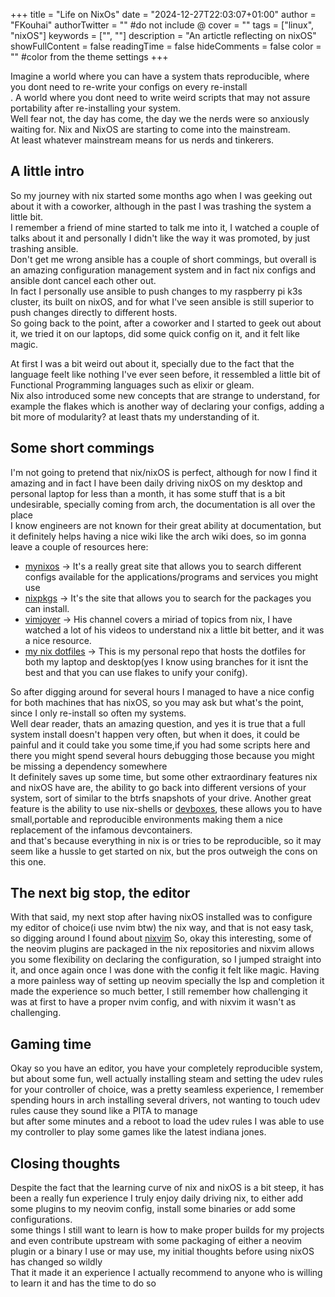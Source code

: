 +++
title = "Life on NixOs"
date = "2024-12-27T22:03:07+01:00"
author = "FKouhai"
authorTwitter = "" #do not include @
cover = ""
tags = ["linux", "nixOS"]
keywords = ["", ""]
description = "An artictle reflecting on nixOS"
showFullContent = false
readingTime = false
hideComments = false
color = "" #color from the theme settings
+++

Imagine a world where you can have a system thats reproducible, where you dont need to re-write your configs on every re-install<br>.
A world where you dont need to write weird scripts that may not assure portability after re-installing your system. <br>
Well fear not, the day has come, the day we the nerds were so anxiously waiting for. Nix and NixOS are starting to come into the mainstream.<br>
At least whatever mainstream means for us nerds and tinkerers.


## A little intro

So my journey with nix started some months ago when I was geeking out about it with a coworker, although in the past I was trashing the system a little bit.<br>
I remember a friend of mine started to talk me into it, I watched a couple of talks about it and personally I didn't like the way it was promoted, by just trashing ansible.<br>
Don't get me wrong ansible has a couple of short commings, but overall is an amazing configuration management system and in fact nix configs and ansible dont cancel each other out. <br>
In fact I personally use ansible to push changes to my raspberry pi k3s cluster, its built on nixOS, and for what I've seen ansible is still superior to push changes directly to different hosts. <br>
So going back to the point, after a coworker and I started to geek out about it, we tried it on our laptops, did some quick config on it, and it felt like magic.<br>

At first I was a bit weird out about it, specially due to the fact that the language feelt like nothing I've ever seen before, it ressembled a little bit of Functional Programming languages such as elixir or gleam.<br>
Nix also introduced some new concepts that are strange to understand, for example the flakes which is another way of declaring your configs, adding a bit more of modularity? at least thats my understanding of it.<br>

## Some short commings
I'm not going to pretend that nix/nixOS is perfect, although for now I find it amazing and in fact I have been daily driving nixOS on my desktop and personal laptop for less than a month, it has some stuff that is a bit undesirable, specially coming from arch, the documentation is all over the place<br>
I know engineers are not known for their great ability at documentation, but it definitely helps having a nice wiki like the arch wiki does, so im gonna leave a couple of resources here:
* [mynixos](https://mynixos.com/) -> It's a really great site that allows you to search different configs available for the applications/programs and services you might use
* [nixpkgs](https://search.nixos.org/packages) -> It's the site that allows you to search for the packages you can install.
* [vimjoyer](https://www.youtube.com/@vimjoyer) -> His channel covers a miriad of topics from nix, I have watched a lot of his videos to understand nix a little bit better, and it was a nice resource.
* [my nix dotfiles](https://github.com/FKouhai/nix-dots/tree/desktop) -> This is my personal repo that hosts the dotfiles for both my laptop and desktop(yes I know using branches for it isnt the best and that you can use flakes to unify your conifg).

So after digging around for several hours I managed to have a nice config for both machines that has nixOS, so you may ask but what's the point, since I only re-install so often my systems.<br>
Well dear reader, thats an amazing question, and yes it is true that a full system install doesn't happen very often, but when it does, it could be painful and it could take you some time,if you had some scripts here and there you might spend several hours debugging those because you might be missing a dependency somewhere<br>
It definitely saves up some time, but some other extraordinary features nix and nixOS have are, the ability to go back into different versions of your system, sort of similar to the btrfs snapshots of your drive.
Another great feature is the ability to use nix-shells or [devboxes](https://www.jetify.com/devbox), these allows you to have small,portable and reproducible environments making them a nice replacement of the infamous devcontainers.<br>
and that's because everything in nix is or tries to be reproducible, so it may seem like a hussle to get started on nix, but the pros outweigh the cons on this one.<br>

## The next big stop, the editor
With that said, my next stop after having nixOS installed was to configure my editor of choice(i use nvim btw) the nix way, and that is not easy task, so digging around I found about [nixvim](https://nix-community.github.io/nixvim/index.html)
So, okay this interesting, some of the neovim plugins are packaged in the nix repositories and nixvim allows you some flexibility on declaring the configuration, so I jumped straight into it, and once again once I was done with the config it felt like magic.
Having a more painless way of setting up neovim specially the lsp and completion it made the experience so much better, I still remember how challenging it was at first to have a proper nvim config, and with nixvim it wasn't as challenging.

## Gaming time
Okay so you have an editor, you have your completely reproducible system, but about some fun, well actually installing steam and setting the udev rules for your controller of choice, was a pretty seamless experience, I remember spending hours in arch installing several drivers, not wanting to touch udev rules cause they sound like a PITA to manage<br>
but after some minutes and a reboot to load the udev rules I was able to use my controller to play some games like the latest indiana jones.

## Closing thoughts
Despite the fact that the learning curve of nix and nixOS is a bit steep, it has been a really fun experience I truly enjoy daily driving nix, to either add some plugins to my neovim config, install some binaries or add some configurations.<br>
some things I still want to learn is how to make proper builds for my projects and even contribute upstream with some packaging of either a neovim plugin or a binary I use or may use, my initial thoughts before using nixOS has changed so wildly<br>
That it made it an experience I actually recommend to anyone who is willing to learn it and has the time to do so
